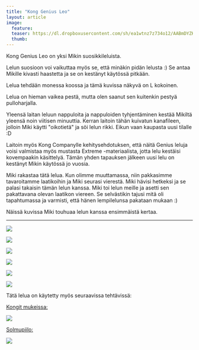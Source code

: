 ```yaml
---
title: "Kong Genius Leo"
layout: article
image:
  feature:
  teaser: https://dl.dropboxusercontent.com/sh/ea1wtnz7z734o12/AABmDYZKVmaEfMKU9SG6qbkMa/aktivointilelut/kongit/DSC22961-245px.jpg
  thumb:
---
```


Kong Genius Leo on yksi Mikin suosikkileluista.

Lelun suosioon voi vaikuttaa myös se, että minäkin pidän lelusta :) Se antaa Mikille kivasti haastetta ja se on kestänyt käytössä pitkään.

Lelua tehdään monessa koossa ja tämä kuvissa näkyvä on L kokoinen.

Lelua on hieman vaikea pestä, mutta olen saanut sen kuitenkin pestyä pulloharjalla.

Yleensä laitan leluun nappuloita ja nappuloiden tyhjentäminen kestää Mikiltä yleensä noin viitisen minuuttia.  Kerran laitoin tähän kuivatun kanafileen, jolloin Miki käytti "oikotietä" ja söi lelun rikki. Eikun vaan kaupasta uusi tilalle :D

Laitoin myös Kong Companylle kehitysehdotuksen, että näitä Genius leluja voisi valmistaa myös mustasta Extreme -materiaalista, jotta lelu kestäisi kovempaakin käsittelyä. Tämän yhden tapauksen jälkeen uusi lelu on kestänyt Mikin käytössä jo vuosia.

Miki rakastaa tätä lelua. Kun olimme muuttamassa, niin pakkasimme tavaroitamme laatikoihin ja Miki seurasi vierestä. Miki hävisi hetkeksi ja se palasi takaisin tämän lelun kanssa. Miki toi lelun meille ja asetti sen pakattavana olevan laatikon viereen. Se selvästikin tajusi mitä oli tapahtumassa ja varmisti, että hänen lempilelunsa pakataan mukaan :)

Näissä kuvissa Miki touhuaa lelun kanssa ensimmäistä kertaa.

---

[![](https://dl.dropboxusercontent.com/sh/ea1wtnz7z734o12/AACYdyai3OD8AQCbF7wCQnC1a/aktivointilelut/kongit/DSC22957-800px.jpg)](https://dl.dropboxusercontent.com/sh/ea1wtnz7z734o12/AADS9NjzYijUyu4aK012jENpa/aktivointilelut/kongit/DSC22957.jpg)

[![](https://dl.dropboxusercontent.com/sh/ea1wtnz7z734o12/AADu4uW0WcWcLZhzAaqY-eAwa/aktivointilelut/kongit/DSC22961-800px.jpg)](https://dl.dropboxusercontent.com/sh/ea1wtnz7z734o12/AAAD9Za9sD1FQMfjupCIgYyga/aktivointilelut/kongit/DSC22961.jpg)

[![](https://dl.dropboxusercontent.com/sh/ea1wtnz7z734o12/AADfOJe9REKJVzqiOOwCsDQua/aktivointilelut/kongit/DSC22980-800px.jpg)](https://dl.dropboxusercontent.com/sh/ea1wtnz7z734o12/AABityx4otNbLP9ddfEgtpoba/aktivointilelut/kongit/DSC22980.jpg)

[![](https://dl.dropboxusercontent.com/sh/ea1wtnz7z734o12/AADSYN295onXBPq2C9rawvG4a/aktivointilelut/kongit/DSC23031-800px.jpg)](https://dl.dropboxusercontent.com/sh/ea1wtnz7z734o12/AACOnm4tGTlbIi5S2sIPssPXa/aktivointilelut/kongit/DSC23031.jpg)

[![](https://dl.dropboxusercontent.com/sh/ea1wtnz7z734o12/AADZahP-2F8Cg8AkIar9KM_Ua/aktivointilelut/kongit/DSC23034-800px.jpg)](https://dl.dropboxusercontent.com/sh/ea1wtnz7z734o12/AAAB4sKCrrBCLNzxMhBgporxa/aktivointilelut/kongit/DSC23034.jpg)

[![](https://dl.dropboxusercontent.com/sh/ea1wtnz7z734o12/AAB5mhoBEcY7hH8BHp7Yv2xka/aktivointilelut/kongit/DSC23081-800px.jpg)](https://dl.dropboxusercontent.com/sh/ea1wtnz7z734o12/AABw9kLp_9BXLsu5B8eZAYrGa/aktivointilelut/kongit/DSC23081.jpg)

Tätä lelua on käytetty myös seuraavissa tehtävissä:

[Kongit mukeissa:](/aktivointi/kongit-mukeissa/)

[![](https://dl.dropboxusercontent.com/sh/ea1wtnz7z734o12/AAAlPN0N_pKP1-8o0wWJq_Mua/aktivointi/kongit-mukeissa/DSC47968-800px.jpg)](/aktivointi/kongit-mukeissa/)

[Solmupiilo:](/aktivointi/solmupiilo/)

[![](https://dl.dropboxusercontent.com/sh/ea1wtnz7z734o12/AACZqPq6gXdoNc87lplDucGua/aktivointi/solmupiilo/DS02879-800px.jpg)](/aktivointi/solmupiilo/)
